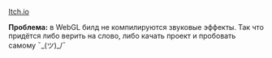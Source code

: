 [Itch.io](https://vaferrr.itch.io/soundtask)

**Проблема:** в WebGL билд не компилируются звуковые эффекты. Так что придётся либо верить на слово, либо качать проект и пробовать самому ¯\_(ツ)_/¯
